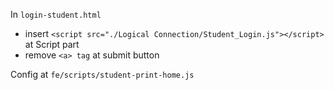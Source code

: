 In `login-student.html` 
- insert `<script src="./Logical Connection/Student_Login.js"></script>` at Script part
- remove `<a> tag` at submit button


Config at `fe/scripts/student-print-home.js`